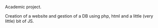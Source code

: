 Academic project.

Creation of a website and gestion of a DB using php, html and a little (very little) bit of JS.
